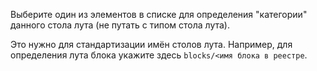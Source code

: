 Выберите один из элементов в списке для определения "категории" данного стола лута (не путать с типом стола лута).

Это нужно для стандартизации имён столов лута. Например, для определения лута блока укажите здесь
`blocks/<имя блока в реестре`.